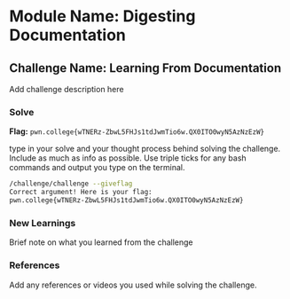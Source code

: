 # Module Name: Digesting Documentation

## Challenge Name: Learning From Documentation
Add challenge description here

### Solve
**Flag:** `pwn.college{wTNERz-ZbwL5FHJs1tdJwmTio6w.QX0ITO0wyN5AzNzEzW}`

type in your solve and your thought process behind solving the challenge. Include as much as info as possible. Use triple ticks for any bash commands and output you type on the terminal.

```bash
/challenge/challenge --giveflag
Correct argument! Here is your flag:
pwn.college{wTNERz-ZbwL5FHJs1tdJwmTio6w.QX0ITO0wyN5AzNzEzW}
```

### New Learnings
Brief note on what you learned from the challenge

### References 
Add any references or videos you used while solving the challenge.
